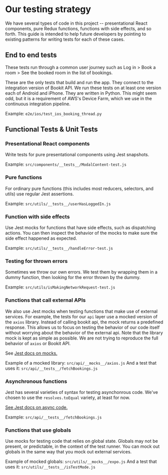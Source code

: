 # Our testing strategy

We have several types of code in this project -- presentational React components, pure Redux functions, functions with side effects, and so forth. This guide is intended to help future developers by pointing to existing patterns for writing tests for each of these cases.



## End to end tests

These tests run through a common user journey such as Log in > Book a room > See the booked room in the list of bookings.

These are the only tests that build and run the app. They connect to the integration version of Bookit API. We run these tests on at least one version each of Android and iPhone. They are written in Python. This might seem odd, but it is a requirement of AWS's Device Farm, which we use in the continuous integration pipeline.

Example: `e2e/ios/test_ios_booking_thread.py`



## Functional Tests & Unit Tests

### Presentational React components
Write tests for pure presentational components using Jest snapshots.

Example: `src/components/__tests__/ModalContent-test.js`


### Pure functions
For ordinary pure functions (this includes most reducers, selectors, and utils) use regular Jest assertions.

Example: `src/utils/__tests__/userHasLoggedIn.js`


### Function with side effects
Use Jest mocks for functions that have side effects, such as dispatching actions. You can then inspect the behavior of the mocks to make sure the side effect happened as expected.

Example: `src/utils/__tests__/handleError-test.js`


### Testing for thrown errors
Sometimes we throw our own errors. We test them by wrapping them in a dummy function, then looking for the error thrown by the dummy.

Example: `src/utils/isMakingNetworkRequest-test.js`


### Functions that call external APIs
We also use Jest mocks when testing functions that make use of external services. For example, the tests for our `api` layer use a mocked version of the `axios` library. Instead of calling bookit api, the mock returns a predefined response. This allows us to focus on testing the behavior of our code itself without worrying about the behavior of the external api. Note that the library mock is kept as simple as possible. We are not trying to reproduce the full behavior of `axios` or Bookit API.

See [Jest docs on mocks.](https://facebook.github.io/jest/docs/en/mock-functions.html)

Example of a mocked library: `src/api/__mocks__/axios.js`
And a test that uses it: `src/api/__tests__/fetchBookings.js`


### Asynchronous functions
Jest has several varieties of syntax for testing asynchonrous code. We've chosen to use the `resolves.toEqual` variety, at least for now.

[See Jest docs on async code.](https://facebook.github.io/jest/docs/en/asynchronous.html#content)

Example: `src/api/__tests__/fetchBookings.js`


### Functions that use globals
Use mocks for testing code that relies on global state. Globals may not be present, or predictable, in the context of the test runner. You can mock out globals in the same way that you mock out external services.

Example of mocked globals: `src/utils/__mocks__/expo.js`
And a test that uses it: `src/utils/__tests__/isTestMode.js`
